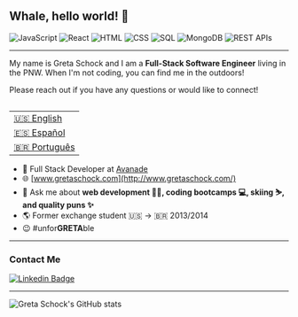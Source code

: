 ## Whale, hello world! 🐳 

![JavaScript](https://img.shields.io/badge/JavaScript_-success)
![React](https://img.shields.io/badge/React_-9cf)
![HTML](https://img.shields.io/badge/HTML_-red)
![CSS](https://img.shields.io/badge/CSS_-blueviolet)
![SQL](https://img.shields.io/badge/SQL_-informational)
![MongoDB](https://img.shields.io/badge/NoSQL_-green)
![REST APIs](https://img.shields.io/badge/REST_APIs_-important)

---
My name is Greta Schock and I am a **Full-Stack Software Engineer** living in the PNW. When I'm not coding, you can find me in the outdoors!

Please reach out if you have any questions or would like to connect!

<table align="right">
 <tr><td><a href="README.md" target="_blank">🇺🇸 English</a></td></tr>
 <tr><td><a href="README_sp.md" target="_blank">🇪🇸 Español</a></td></tr>
 <tr><td><a href="README_pt.md"target="_blank">🇧🇷 Português</a></td></tr>
</table>

- 🍊 Full Stack Developer at [Avanade](https://www.avanade.com/en) 
- 🌐 [www.gretaschock.com](http://www.gretaschock.com/)
- 💬 Ask me about **web development 👩‍💻, coding bootcamps 💻, skiing ⛷️, and quality puns ✨**
- 🌎 Former exchange student 🇺🇸 → 🇧🇷 2013/2014
- 😉 #unfor<strong>GRETA</strong>ble


---
### Contact Me
[![Linkedin Badge](https://img.shields.io/badge/-Greta_Schock-blue?style=flat-square&logo=Linkedin&logoColor=white&link=https://www.linkedin.com/in/greta-schock/)](https://www.linkedin.com/in/greta-schock/)

---
![Greta Schock's GitHub stats](https://github-readme-stats.vercel.app/api?username=greta-schock&show_icons=true&theme=vue&count_private=true)

